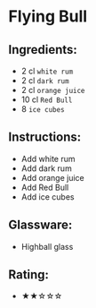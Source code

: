 # Flying Bull

## Ingredients:
- 2 cl `white rum`
- 2 cl `dark rum`
- 2 cl `orange juice`
- 10 cl `Red Bull`
- 8 `ice cubes`

## Instructions:
- Add white rum
- Add dark rum
- Add orange juice
- Add Red Bull
- Add ice cubes

## Glassware:
- Highball glass

## Rating:
- ★★☆☆☆